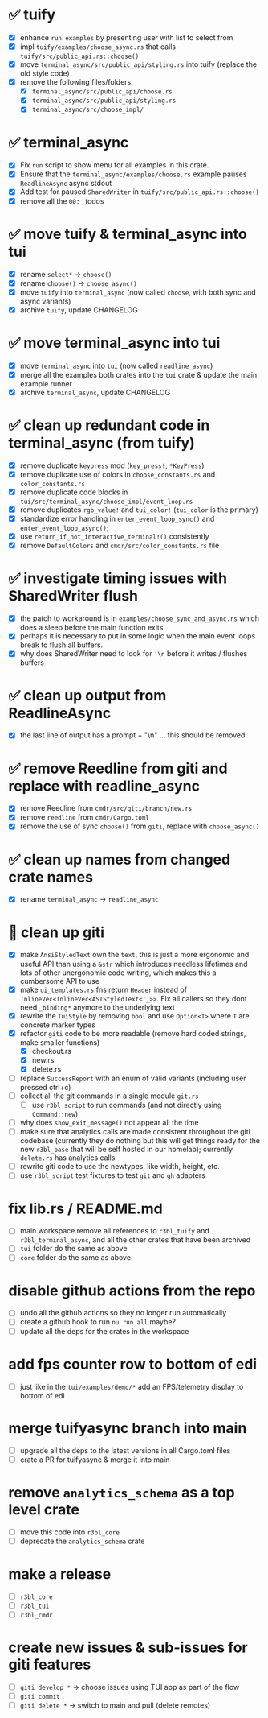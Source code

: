 # ✅ tuify

- [x] enhance `run examples` by presenting user with list to select from
- [x] impl `tuify/examples/choose_async.rs` that calls `tuify/src/public_api.rs::choose()`
- [x] move `terminal_async/src/public_api/styling.rs` into tuify (replace the old style code)
- [x] remove the following files/folders:
  - [x] `terminal_async/src/public_api/choose.rs`
  - [x] `terminal_async/src/public_api/styling.rs`
  - [x] `terminal_async/src/choose_impl/`

# ✅ terminal_async

- [x] Fix `run` script to show menu for all examples in this crate.
- [x] Ensure that the `terminal_async/examples/choose.rs` example pauses `ReadlineAsync` async
      stdout
- [x] Add test for paused `SharedWriter` in `tuify/src/public_api.rs::choose()`
- [x] remove all the `00: ` todos

# ✅ move tuify & terminal_async into tui

- [x] rename `select*` -> `choose()`
- [x] rename `choose()` -> `choose_async()`
- [x] move `tuify` into `terminal_async` (now called `choose`, with both sync and async variants)
- [x] archive `tuify`, update CHANGELOG

# ✅ move terminal_async into tui

- [x] move `terminal_async` into `tui` (now called `readline_async`)
- [x] merge all the examples both crates into the `tui` crate & update the main example runner
- [x] archive `terminal_async`, update CHANGELOG

# ✅ clean up redundant code in terminal_async (from tuify)

- [x] remove duplicate `keypress` mod (`key_press!`, `*KeyPress`)
- [x] remove duplicate use of colors in `choose_constants.rs` and `color_constants.rs`
- [x] remove duplicate code blocks in `tui/src/terminal_async/choose_impl/event_loop.rs`
- [x] remove duplicates `rgb_value!` and `tui_color!` (`tui_color` is the primary)
- [x] standardize error handling in `enter_event_loop_sync()` and `enter_event_loop_async()`;
- [x] use `return_if_not_interactive_terminal!()` consistently
- [x] remove `DefaultColors` and `cmdr/src/color_constants.rs` file

# ✅ investigate timing issues with SharedWriter flush

- [x] the patch to workaround is in `examples/choose_sync_and_async.rs` which does a sleep before
      the main function exits
- [x] perhaps it is necessary to put in some logic when the main event loops break to flush all
      buffers.
- [x] why does SharedWriter need to look for `'\n` before it writes / flushes buffers

# ✅ clean up output from ReadlineAsync

- [x] the last line of output has a prompt + "\n" ... this should be removed.

# ✅ remove Reedline from giti and replace with readline_async

- [x] remove Reedline from `cmdr/src/giti/branch/new.rs`
- [x] remove `reedline` from `cmdr/Cargo.toml`
- [x] remove the use of sync `choose()` from `giti`, replace with `choose_async()`

# ✅ clean up names from changed crate names

- [x] rename `terminal_async` -> `readline_async`

# 🚀 clean up giti

- [x] make `AnsiStyledText` own the `text`, this is just a more ergonomic and useful API than using
      a `&str` which introduces needless lifetimes and lots of other unergonomic code writing, which
      makes this a cumbersome API to use
- [x] make `ui_templates.rs` fns return `Header` instead of
      `InlineVec<InlineVec<ASTStyledText<'_>>`. Fix all callers so they dont need `_binding*`
      anymore to the underlying text
- [x] rewrite the `TuiStyle` by removing `bool` and use `Option<T>` where `T` are concrete marker
      types
- [x] refactor `giti` code to be more readable (remove hard coded strings, make smaller functions)
  - [x] checkout.rs
  - [x] new.rs
  - [x] delete.rs
- [ ] replace `SuccessReport` with an enum of valid variants (including user pressed ctrl+c)
- [ ] collect all the git commands in a single module `git.rs`
  - [ ] use `r3bl_script` to run commands (and not directly using `Command::new`)
- [ ] why does `show_exit_message()` not appear all the time
- [ ] make sure that analytics calls are made consistent throughout the giti codebase (currently
      they do nothing but this will get things ready for the new `r3bl_base` that will be self
      hosted in our homelab); currently `delete.rs` has analytics calls
- [ ] rewrite giti code to use the newtypes, like width, height, etc.
- [ ] use `r3bl_script` test fixtures to test `git` and `gh` adapters

# fix lib.rs / README.md

- [ ] main workspace remove all references to `r3bl_tuify` and `r3bl_terminal_async`, and all the
      other crates that have been archived
- [ ] `tui` folder do the same as above
- [ ] `core` folder do the same as above

# disable github actions from the repo

- [ ] undo all the github actions so they no longer run automatically
- [ ] create a github hook to run `nu run all` maybe?
- [ ] update all the deps for the crates in the workspace

# add fps counter row to bottom of edi

- [ ] just like in the `tui/examples/demo/*` add an FPS/telemetry display to bottom of edi

# merge tuifyasync branch into main

- [ ] upgrade all the deps to the latest versions in all Cargo.toml files
- [ ] crate a PR for tuifyasync & merge it into main

# remove `analytics_schema` as a top level crate

- [ ] move this code into `r3bl_core`
- [ ] deprecate the `analytics_schema` crate

# make a release

- [ ] `r3bl_core`
- [ ] `r3bl_tui`
- [ ] `r3bl_cmdr`

# create new issues & sub-issues for giti features

- [ ] `giti develop *` -> choose issues using TUI app as part of the flow
- [ ] `giti commit`
- [ ] `giti delete *` -> switch to main and pull (delete remotes)
